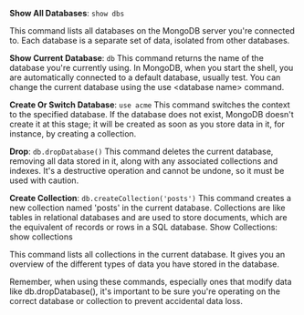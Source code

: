 **Show All Databases**: `show dbs`

This command lists all databases on the MongoDB server you're connected to. Each database is a separate set of data, isolated from other databases.

**Show Current Database**: `db`
This command returns the name of the database you're currently using. In MongoDB, when you start the shell, you are automatically connected to a default database, usually test. You can change the current database using the use \<database name\> command.

**Create Or Switch Database**: `use acme`
This command switches the context to the specified database. If the database does not exist, MongoDB doesn't create it at this stage; it will be created as soon as you store data in it, for instance, by creating a collection.

**Drop**: `db.dropDatabase()`
This command deletes the current database, removing all data stored in it, along with any associated collections and indexes. It's a destructive operation and cannot be undone, so it must be used with caution.

**Create Collection**: `db.createCollection('posts')`
This command creates a new collection named 'posts' in the current database. Collections are like tables in relational databases and are used to store documents, which are the equivalent of records or rows in a SQL database.
Show Collections: show collections

This command lists all collections in the current database. It gives you an overview of the different types of data you have stored in the database.

Remember, when using these commands, especially ones that modify data like db.dropDatabase(), it's important to be sure you're operating on the correct database or collection to prevent accidental data loss.